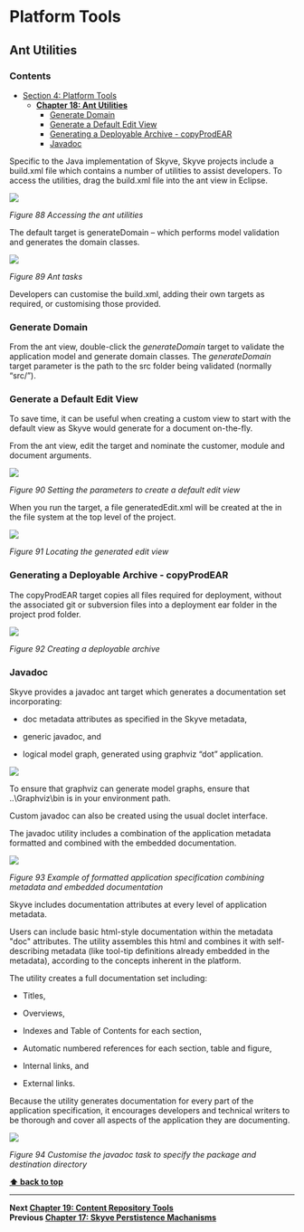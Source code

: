 # Platform Tools

## Ant Utilities

### Contents

* [Section 4: Platform Tools](#platform-tools)
  * **[Chapter 18: Ant Utilities](#ant-utilities)**
    * [Generate Domain](#generate-domain)
    * [Generate a Default Edit View](#generate-a-default-edit-view)
    * [Generating a Deployable Archive - copyProdEAR](#generating-a-deployable-archive---copyprodear)
    * [Javadoc](#javadoc)

Specific to the Java implementation of Skyve, Skyve projects include a
build.xml file which contains a number of utilities to assist
developers. To access the utilities, drag the build.xml file into the
ant view in Eclipse.

![](media/image159.png)

_Figure 88 Accessing the ant utilities_

The default target is generateDomain – which performs model validation
and generates the domain classes.

![](media/image160.png)

_Figure 89 Ant tasks_

Developers can customise the build.xml, adding their own targets as
required, or customising those provided.

### Generate Domain

From the ant view, double-click the *generateDomain* target to validate
the application model and generate domain classes. The *generateDomain*
target parameter is the path to the src folder being validated (normally
“src/”).

### Generate a Default Edit View

To save time, it can be useful when creating a custom view to start with
the default view as Skyve would generate for a document on-the-fly.

From the ant view, edit the target and nominate the customer, module and
document arguments.

![](media/image161.png)

_Figure 90 Setting the parameters to create a default edit view_

When you run the target, a file generatedEdit.xml will be created at the
in the file system at the top level of the project.

![](media/image162.png)

_Figure 91 Locating the generated edit view_

### Generating a Deployable Archive - copyProdEAR

The copyProdEAR target copies all files required for deployment, without
the associated git or subversion files into a deployment ear folder in
the project prod folder.

![](media/image163.png)

_Figure 92 Creating a deployable archive_

### Javadoc

Skyve provides a javadoc ant target which generates a documentation set
incorporating:

-   doc metadata attributes as specified in the Skyve metadata,

-   generic javadoc, and

-   logical model graph, generated using graphviz “dot” application.

![](media/image164.png)

To ensure that graphviz can generate model graphs, ensure that
..\\Graphviz\\bin is in your environment path.

Custom javadoc can also be created using the usual doclet interface.

The javadoc utility includes a combination of the application metadata
formatted and combined with the embedded documentation.

![](media/image165.png)

_Figure 93 Example of formatted application specification combining
metadata and embedded documentation_

Skyve includes documentation attributes at every level of application
metadata.

Users can include basic html-style documentation within the metadata
"doc" attributes. The utility assembles this html and combines it with
self-describing metadata (like tool-tip definitions already embedded in
the metadata), according to the concepts inherent in the platform.

The utility creates a full documentation set including:

-   Titles,

-   Overviews,

-   Indexes and Table of Contents for each section,

-   Automatic numbered references for each section, table and figure,

-   Internal links, and

-   External links.

Because the utility generates documentation for every part of the
application specification, it encourages developers and technical
writers to be thorough and cover all aspects of the application they are
documenting.

![](media/image166.png)

_Figure 94 Customise the javadoc task to specify the package and
destination directory_

**[⬆ back to top](#contents)**

---
**Next [Chapter 19: Content Repository Tools](./../chapters/content-repository-tools.md)**  
**Previous [Chapter 17: Skyve Perstistence Machanisms](./../skyve-persistence-machanisms.md)**
